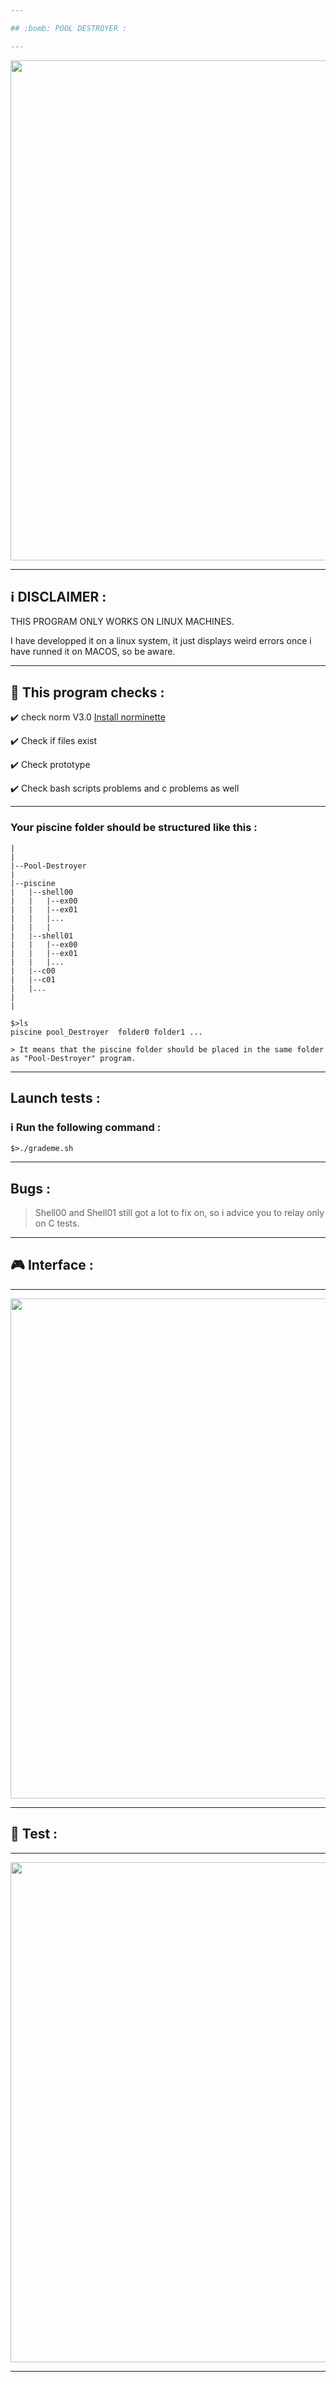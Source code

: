 ```yaml
---

## :bomb: POOL DESTROYER :

---
```


</p>
<p align="center">
<img src="https://www.willtheterminatorcometrue.com/wp-content/uploads/2015/12/terminator-2-robot.gif" width="800">
</p>

---

## :information_source: DISCLAIMER :

THIS PROGRAM ONLY WORKS ON LINUX MACHINES.

I have developped it on a linux system, it just displays weird errors once i have runned it on MACOS, so be aware.

---

## :wrench: This program checks :

:heavy_check_mark: check norm V3.0 [Install norminette](https://github.com/42Paris/norminette)

:heavy_check_mark: Check if files exist

:heavy_check_mark: Check prototype

:heavy_check_mark: Check bash scripts problems and c problems as well

---

### Your piscine folder should be structured like this :

```
|
|
|--Pool-Destroyer
|
|--piscine
|	|--shell00
|	|	|--ex00
|	|	|--ex01
|	|	|...
|	|	|
|	|--shell01
|	|	|--ex00
|	|	|--ex01
|	|	|...
|	|--c00
|	|--c01
|	|...
|
|
```

```
$>ls
piscine	pool_Destroyer	folder0	folder1 ...
```

```
> It means that the piscine folder should be placed in the same folder as "Pool-Destroyer" program.
```

---

## Launch tests :

### :information_source: Run the following command :

```
$>./grademe.sh
```
---

## Bugs :

> Shell00 and Shell01 still got a lot to fix on, so i advice you to relay only on C tests.

---

## :video_game: Interface :

---

</p>
<p align="center">
<img src="https://github.com/alaamimi/Pool-Detroyer/blob/master/img/destruction%20v2.0.JPG" width="800">
</p>

---

## :wrench: Test :

---

</p>
<p align="center">
<img src="https://github.com/alaamimi/Pool-Detroyer/blob/master/img/Capture.JPG" width="800">
</p>

---
